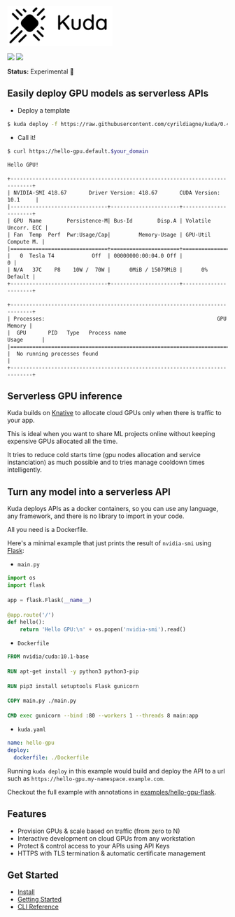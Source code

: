 <img src="docs/images/logo.png" width="241" height="90"/>

[![](https://circleci.com/gh/cyrildiagne/kuda/tree/master.svg?style=shield&circle-token=b14f5838ae2acabe21a8255070507f7e36ba510b)](https://circleci.com/gh/cyrildiagne/kuda)
[![](https://img.shields.io/github/v/release/cyrildiagne/kuda?include_prereleases)](https://github.com/cyrildiagne/kuda/releases)

**Status:** Experimental 🧪

## Easily deploy GPU models as serverless APIs

- Deploy a template

```bash
$ kuda deploy -f https://raw.githubusercontent.com/cyrildiagne/kuda/0.4/examples/hello-gpu-flask/kuda.yaml
```

- Call it!

```bash
$ curl https://hello-gpu.default.$your_domain
```

<!-- ```bash
$ curl -H 'x-api-key: $your_key' https://hello-gpu.default.$your_domain
``` -->

```
Hello GPU!

+-----------------------------------------------------------------------------+
| NVIDIA-SMI 418.67       Driver Version: 418.67       CUDA Version: 10.1     |
|-------------------------------+----------------------+----------------------+
| GPU  Name        Persistence-M| Bus-Id        Disp.A | Volatile Uncorr. ECC |
| Fan  Temp  Perf  Pwr:Usage/Cap|         Memory-Usage | GPU-Util  Compute M. |
|===============================+======================+======================|
|   0  Tesla T4            Off  | 00000000:00:04.0 Off |                    0 |
| N/A   37C    P8    10W /  70W |      0MiB / 15079MiB |      0%      Default |
+-------------------------------+----------------------+----------------------+

+-----------------------------------------------------------------------------+
| Processes:                                                       GPU Memory |
|  GPU       PID   Type   Process name                             Usage      |
|=============================================================================|
|  No running processes found                                                 |
+-----------------------------------------------------------------------------+

```

<!-- ## Add GPU models to a webapp easily

- Deploy a template from github

```bash
kuda deploy -f cyrildiagne/gpt2-small-http
```

- Call your deployed API

```bash
$ curl \
    -H 'x-api-key: $your_key' \
    -F 'input=Kuda is' \
    https://gpt2.<your-namespace>.example.com/generate
```

```json
{
  "query": "Kuda is",
  "generated": "a tool that...etc."
}
```

Checkout the full list of templates available in [the registry](#).
-->

## Serverless GPU inference

Kuda builds on [Knative](#) to allocate cloud GPUs only when there is traffic
to your app.

This is ideal when you want to share ML projects online without keeping
expensive GPUs allocated all the time.

It tries to reduce cold starts time (gpu nodes allocation and service instanciation)
as much possible and to tries manage cooldown times intelligently.

## Turn any model into a serverless API

Kuda deploys APIs as a docker containers, so you can use any language, any
framework, and there is no library to import in your code.

All you need is a Dockerfile.

Here's a minimal example that just prints the result of `nvidia-smi` using
[Flask](http://flask.palletsprojects.com):

- `main.py`

```python
import os
import flask

app = flask.Flask(__name__)

@app.route('/')
def hello():
    return 'Hello GPU:\n' + os.popen('nvidia-smi').read()
```

- `Dockerfile`

```Dockerfile
FROM nvidia/cuda:10.1-base

RUN apt-get install -y python3 python3-pip

RUN pip3 install setuptools Flask gunicorn

COPY main.py ./main.py

CMD exec gunicorn --bind :80 --workers 1 --threads 8 main:app
```

- `kuda.yaml`

```yaml
name: hello-gpu
deploy:
  dockerfile: ./Dockerfile
```

Running `kuda deploy` in this example would build and deploy the API to a url
such as `https://hello-gpu.my-namespace.example.com`.

Checkout the full example with annotations in
[examples/hello-gpu-flask](examples/hello-gpu-flask).

## Features

- Provision GPUs & scale based on traffic (from zero to N)
- Interactive development on cloud GPUs from any workstation
- Protect & control access to your APIs using API Keys
- HTTPS with TLS termination & automatic certificate management

## Get Started

- [Install](docs/install_cli.md)
- [Getting Started](docs/getting_started.md)
- [CLI Reference](docs/cli.md)
